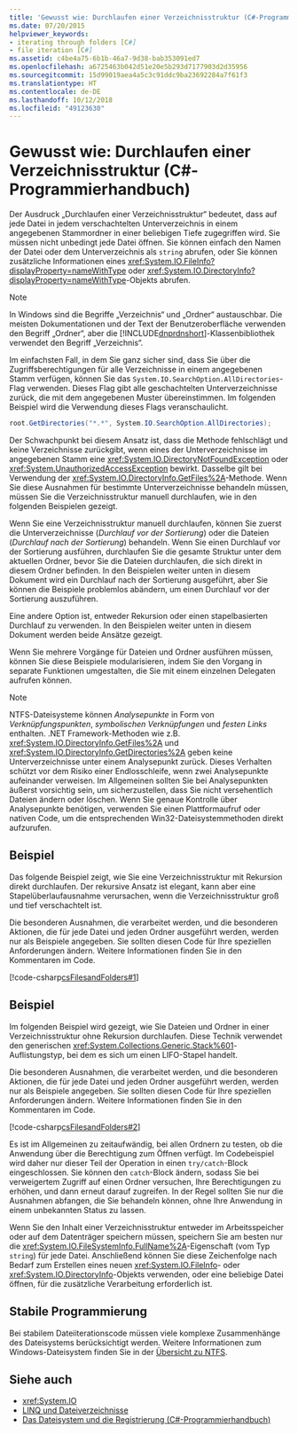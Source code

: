 ```yaml
---
title: 'Gewusst wie: Durchlaufen einer Verzeichnisstruktur (C#-Programmierhandbuch)'
ms.date: 07/20/2015
helpviewer_keywords:
- iterating through folders [C#]
- file iteration [C#]
ms.assetid: c4be4a75-6b1b-46a7-9d38-bab353091ed7
ms.openlocfilehash: a6725463b042d51e20e5b293d7177903d2d35956
ms.sourcegitcommit: 15d99019aea4a5c3c91ddc9ba23692284a7f61f3
ms.translationtype: HT
ms.contentlocale: de-DE
ms.lasthandoff: 10/12/2018
ms.locfileid: "49123630"
---
```

# <a name="how-to-iterate-through-a-directory-tree-c-programming-guide"></a>Gewusst wie: Durchlaufen einer Verzeichnisstruktur (C#-Programmierhandbuch)
Der Ausdruck „Durchlaufen einer Verzeichnisstruktur“ bedeutet, dass auf jede Datei in jedem verschachtelten Unterverzeichnis in einem angegebenen Stammordner in einer beliebigen Tiefe zugegriffen wird. Sie müssen nicht unbedingt jede Datei öffnen. Sie können einfach den Namen der Datei oder dem Unterverzeichnis als `string` abrufen, oder Sie können zusätzliche Informationen eines <xref:System.IO.FileInfo?displayProperty=nameWithType> oder <xref:System.IO.DirectoryInfo?displayProperty=nameWithType>-Objekts abrufen.  
  
> [!NOTE]
>  In Windows sind die Begriffe „Verzeichnis“ und „Ordner“ austauschbar. Die meisten Dokumentationen und der Text der Benutzeroberfläche verwenden den Begriff „Ordner“, aber die [!INCLUDE[dnprdnshort](~/includes/dnprdnshort-md.md)]-Klassenbibliothek verwendet den Begriff „Verzeichnis“.  
  
 Im einfachsten Fall, in dem Sie ganz sicher sind, dass Sie über die Zugriffsberechtigungen für alle Verzeichnisse in einem angegebenen Stamm verfügen, können Sie das `System.IO.SearchOption.AllDirectories`-Flag verwenden. Dieses Flag gibt alle geschachtelten Unterverzeichnisse zurück, die mit dem angegebenen Muster übereinstimmen. Im folgenden Beispiel wird die Verwendung dieses Flags veranschaulicht.  
  
```csharp  
root.GetDirectories("*.*", System.IO.SearchOption.AllDirectories);  
```  
  
 Der Schwachpunkt bei diesem Ansatz ist, dass die Methode fehlschlägt und keine Verzeichnisse zurückgibt, wenn eines der Unterverzeichnisse im angegebenen Stamm eine <xref:System.IO.DirectoryNotFoundException> oder <xref:System.UnauthorizedAccessException> bewirkt. Dasselbe gilt bei Verwendung der <xref:System.IO.DirectoryInfo.GetFiles%2A>-Methode. Wenn Sie diese Ausnahmen für bestimmte Unterverzeichnisse behandeln müssen, müssen Sie die Verzeichnisstruktur manuell durchlaufen, wie in den folgenden Beispielen gezeigt.  
  
 Wenn Sie eine Verzeichnisstruktur manuell durchlaufen, können Sie zuerst die Unterverzeichnisse (*Durchlauf vor der Sortierung*) oder die Dateien (*Durchlauf nach der Sortierung*) behandeln. Wenn Sie einen Durchlauf vor der Sortierung ausführen, durchlaufen Sie die gesamte Struktur unter dem aktuellen Ordner, bevor Sie die Dateien durchlaufen, die sich direkt in diesem Ordner befinden. In den Beispielen weiter unten in diesem Dokument wird ein Durchlauf nach der Sortierung ausgeführt, aber Sie können die Beispiele problemlos abändern, um einen Durchlauf vor der Sortierung auszuführen.  
  
 Eine andere Option ist, entweder Rekursion oder einen stapelbasierten Durchlauf zu verwenden. In den Beispielen weiter unten in diesem Dokument werden beide Ansätze gezeigt.  
  
 Wenn Sie mehrere Vorgänge für Dateien und Ordner ausführen müssen, können Sie diese Beispiele modularisieren, indem Sie den Vorgang in separate Funktionen umgestalten, die Sie mit einem einzelnen Delegaten aufrufen können.  
  
> [!NOTE]
>  NTFS-Dateisysteme können *Analysepunkte* in Form von *Verknüpfungspunkten*, *symbolischen Verknüpfungen* und *festen Links* enthalten. .NET Framework-Methoden wie z.B. <xref:System.IO.DirectoryInfo.GetFiles%2A> und <xref:System.IO.DirectoryInfo.GetDirectories%2A> geben keine Unterverzeichnisse unter einem Analysepunkt zurück. Dieses Verhalten schützt vor dem Risiko einer Endlosschleife, wenn zwei Analysepunkte aufeinander verweisen. Im Allgemeinen sollten Sie bei Analysepunkten äußerst vorsichtig sein, um sicherzustellen, dass Sie nicht versehentlich Dateien ändern oder löschen. Wenn Sie genaue Kontrolle über Analysepunkte benötigen, verwenden Sie einen Plattformaufruf oder nativen Code, um die entsprechenden Win32-Dateisystemmethoden direkt aufzurufen.  
  
## <a name="example"></a>Beispiel  
 Das folgende Beispiel zeigt, wie Sie eine Verzeichnisstruktur mit Rekursion direkt durchlaufen. Der rekursive Ansatz ist elegant, kann aber eine Stapelüberlaufausnahme verursachen, wenn die Verzeichnisstruktur groß und tief verschachtelt ist.  
  
 Die besonderen Ausnahmen, die verarbeitet werden, und die besonderen Aktionen, die für jede Datei und jeden Ordner ausgeführt werden, werden nur als Beispiele angegeben. Sie sollten diesen Code für Ihre speziellen Anforderungen ändern. Weitere Informationen finden Sie in den Kommentaren im Code.  
  
 [!code-csharp[csFilesandFolders#1](../../../csharp/programming-guide/file-system/codesnippet/CSharp/how-to-iterate-through-a-directory-tree_1.cs)]  
  
## <a name="example"></a>Beispiel  
 Im folgenden Beispiel wird gezeigt, wie Sie Dateien und Ordner in einer Verzeichnisstruktur ohne Rekursion durchlaufen. Diese Technik verwendet den generischen <xref:System.Collections.Generic.Stack%601>-Auflistungstyp, bei dem es sich um einen LIFO-Stapel handelt.  
  
 Die besonderen Ausnahmen, die verarbeitet werden, und die besonderen Aktionen, die für jede Datei und jeden Ordner ausgeführt werden, werden nur als Beispiele angegeben. Sie sollten diesen Code für Ihre speziellen Anforderungen ändern. Weitere Informationen finden Sie in den Kommentaren im Code.  
  
 [!code-csharp[csFilesandFolders#2](../../../csharp/programming-guide/file-system/codesnippet/CSharp/how-to-iterate-through-a-directory-tree_2.cs)]  
  
 Es ist im Allgemeinen zu zeitaufwändig, bei allen Ordnern zu testen, ob die Anwendung über die Berechtigung zum Öffnen verfügt. Im Codebeispiel wird daher nur dieser Teil der Operation in einen `try/catch`-Block eingeschlossen. Sie können den `catch`-Block ändern, sodass Sie bei verweigertem Zugriff auf einen Ordner versuchen, Ihre Berechtigungen zu erhöhen, und dann erneut darauf zugreifen. In der Regel sollten Sie nur die Ausnahmen abfangen, die Sie behandeln können, ohne Ihre Anwendung in einem unbekannten Status zu lassen.  
  
 Wenn Sie den Inhalt einer Verzeichnisstruktur entweder im Arbeitsspeicher oder auf dem Datenträger speichern müssen, speichern Sie am besten nur die <xref:System.IO.FileSystemInfo.FullName%2A>-Eigenschaft (vom Typ `string`) für jede Datei. Anschließend können Sie diese Zeichenfolge nach Bedarf zum Erstellen eines neuen <xref:System.IO.FileInfo>- oder <xref:System.IO.DirectoryInfo>-Objekts verwenden, oder eine beliebige Datei öffnen, für die zusätzliche Verarbeitung erforderlich ist.  
  
## <a name="robust-programming"></a>Stabile Programmierung  
 Bei stabilem Dateiiterationscode müssen viele komplexe Zusammenhänge des Dateisystems berücksichtigt werden. Weitere Informationen zum Windows-Dateisystem finden Sie in der [Übersicht zu NTFS](/windows-server/storage/file-server/ntfs-overview).  
  
## <a name="see-also"></a>Siehe auch

- <xref:System.IO>  
- [LINQ und Dateiverzeichnisse](../../../csharp/programming-guide/concepts/linq/linq-and-file-directories.md)  
- [Das Dateisystem und die Registrierung (C#-Programmierhandbuch)](../../../csharp/programming-guide/file-system/index.md)

